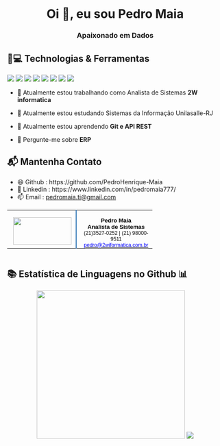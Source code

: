 <h1 align="center">Oi 👋, eu sou Pedro Maia</h1>
<h3 align="center">Apaixonado em Dados</h3>

<h2> 🚀💻 Technologias & Ferramentas </h2> 
<div  align="center"; style="display : inline ; margin-right: 30px">
  <img src="https://img.shields.io/badge/Python-3776AB?style=for-the-badge&logo=python&logoColor=white" />
  <img src="https://img.shields.io/badge/HTML5-E34F26?style=for-the-badge&logo=html5&logoColor=white" /> 
  <img src="https://img.shields.io/badge/CSS-239120?&style=for-the-badge&logo=css3&logoColor=white" />  
  <img src="https://img.shields.io/badge/JavaScript-F7DF1E?style=for-the-badge&logo=javascript&logoColor=black" />   
  <img src="https://img.shields.io/badge/C-00599C?style=for-the-badge&logo=c&logoColor=white" />  
  <img src="https://img.shields.io/badge/Java-ED8B00?style=for-the-badge&logo=java&logoColor=white" /> 
  <img src="https://img.shields.io/badge/MySQL-00000F?style=for-the-badge&logo=mysql&logoColor=white" />  
  <img src="https://img.shields.io/badge/Microsoft_Excel-217346?style=for-the-badge&logo=microsoft-excel&logoColor=white" />   
</div>

- 🔭 Atualmente estou trabalhando como Analista de Sistemas **2W informatica**

- 🔭 Atualmente estou estudando Sistemas da Informação Unilasalle-RJ

- 🌱 Atualmente estou aprendendo **Git e API REST**

- 💬 Pergunte-me sobre **ERP**

<h2> 📬 Mantenha Contato</h2>

<ul>
<li> 😄 Github : https://github.com/PedroHenrique-Maia </li>
  <li> 💬 Linkedin : https://www.linkedin.com/in/pedromaia777/ </li>
  <li>📫 Email : <a href=mailto:pedromaia.ti@gmail.com>pedromaia.ti@gmail.com</a>  
</ul>
<div align="center">
<table border="0" cellspacing="0" cellpadding="0" style="border-collapse:collapse">
  <tbody>
    <tr style="height:0pt">
      <td width="162" valign="top" style="width:120.0pt;border:none;border-right:solid #2e74b5 1.5pt;padding:0cm 0pt 0cm 0pt;height:0pt">
        <p class="MsoNormal" align="center" style="margin-bottom:0cm;text-align:center;line-height:normal">&nbsp;<img src="https://drive.google.com/uc?id=1ZEy6KO6F_6aD1kwQRQJ8MeAnO71zGSWi&export=download" width="136" height="64">
        </p>
      </td>
      <td width="270" valign="top" style="width:127.55pt;border:none;padding:0cm 0pt 0cm 5.4pt;height:0pt">
        <p class="MsoNormal" align="center" style="margin-bottom:0cm;text-align:center;line-height:normal">
          <b>
            <span style="font-size:10.0pt;font-family:&quot;Bahnschrift SemiLight&quot;,sans-serif;color:black">Pedro Maia<br>Analista de Sistemas
            </span>
          </b>
            <span style="font-size:9.0pt;font-family:&quot;Bahnschrift SemiLight&quot;,sans-serif;color:#0d0d0d">
              <br>(21)3527-0252 | (21) 98000-9511
              <br>
          </span>
          <span style="font-size:9.0pt;font-family:&quot;Bahnschrift SemiLight&quot;,sans-serif">
            <a href="mailto:pedro@2wiformatica.com.br" target="_blank">
              <span style="color:blue">pedro@2wiformatica.com.br
              </span></a></span><span style="font-size:8.0pt">
          </span>
        </p>
      </td>
    </tr>
  </tbody>
</table>
<table border="0" cellspacing="0" cellpadding="0" style="border-collapse:collapse">
</table>
</div>

<h2> 📚 Estatística de Linguagens no Github 📊</h2> 

<div align="center">
  <img src="https://github-readme-stats-eight-theta.vercel.app/api/top-langs/?username=PedroHenrique-Maia&layout=compact&langs_count=8&theme=react" width="346"/>
  <img src="https://github-readme-stats-eight-theta.vercel.app/api?username=PedroHenrique-Maia&show_icons=true&theme=react&include_all_commits=true&count_private=true"/>
</div>
